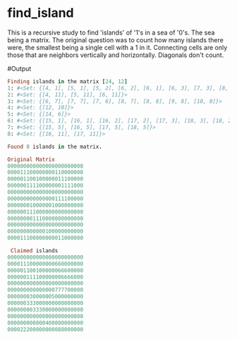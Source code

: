 # find_island
This is a recursive study to find 'islands' of '1's in a sea of '0's.  The sea being a matrix.  The original question was to count how many islands there were, the smallest being a single cell with a 1 in it.  Connecting cells are only those that are neighbors vertically and horizontally.  Diagonals don't count.

#Output

```ruby
Finding islands in the matrix [24, 12]
1: #<Set: {[4, 1], [5, 1], [5, 2], [6, 2], [6, 1], [6, 3], [7, 3], [8, 3], [9, 3], [9, 2]}>
2: #<Set: {[4, 11], [5, 11], [6, 11]}>
3: #<Set: {[6, 7], [7, 7], [7, 6], [8, 7], [8, 8], [9, 8], [10, 8]}>
4: #<Set: {[12, 10]}>
5: #<Set: {[14, 6]}>
6: #<Set: {[15, 1], [16, 1], [16, 2], [17, 2], [17, 3], [18, 3], [18, 2], [19, 3], [20, 3]}>
7: #<Set: {[15, 5], [16, 5], [17, 5], [18, 5]}>
8: #<Set: {[16, 11], [17, 11]}>

Found 8 islands in the matrix.

Original Matrix
000000000000000000000000
000011100000000110000000
000001100100000011100000
000000111100000001111000
000000000000000000000000
000000000000000111100000
000000010000001000000000
000000111000000000000000
000000001110000000000000
000000000000000000000000
000000000000100000000000
000011100000000011000000

 Claimed islands
000000000000000000000000
000011100000000660000000
000001100100000066600000
000000111100000006666000
000000000000000000000000
000000000000000777700000
000000030000005000000000
000000333000000000000000
000000003330000000000000
000000000000000000000000
000000000000400000000000
000022200000000088000000
```

